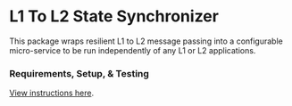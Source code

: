 # L1 To L2 State Synchronizer
This package wraps resilient L1 to L2 message passing into a configurable micro-service to be run independently of any L1 or L2 applications.

### Requirements, Setup, & Testing
[View instructions here]('../../README.md').
